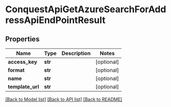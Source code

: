 # ConquestApiGetAzureSearchForAddressApiEndPointResult

## Properties
Name | Type | Description | Notes
------------ | ------------- | ------------- | -------------
**access_key** | **str** |  | [optional] 
**format** | **str** |  | [optional] 
**name** | **str** |  | [optional] 
**template_url** | **str** |  | [optional] 

[[Back to Model list]](../README.md#documentation-for-models) [[Back to API list]](../README.md#documentation-for-api-endpoints) [[Back to README]](../README.md)


